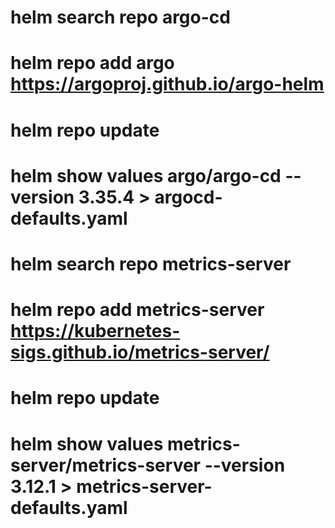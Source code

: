 # helm search repo argo-cd
# helm repo add argo https://argoproj.github.io/argo-helm   
# helm repo update
# helm show values argo/argo-cd --version 3.35.4 > argocd-defaults.yaml
# helm search repo metrics-server 
# helm repo add metrics-server https://kubernetes-sigs.github.io/metrics-server/
# helm repo update
# helm show values metrics-server/metrics-server --version 3.12.1 > metrics-server-defaults.yaml